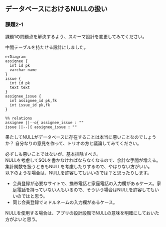 ## データベースにおけるNULLの扱い

### 課題2-1
課題1の問題点を解決するよう、スキーマ設計を変更してみてください。

中間テーブルを持たせる設計にしました。  

```mermaid
erDiagram
assignee {
  int id pk
  varchar name
}
issue {
  int id pk
  text text
}
assignee_issue {
  int assignee_id pk,fk
  int issue_id pk,fk
}

%% relations
assignee ||--o{ assignee_issue : ""
issue ||--|{ assignee_issue : ""
```

果たしてNULLがデータベースに存在することは本当に悪いことなのでしょうか？
自分なりの意見を作って、トリオの方と議論してみてください。

必ずしも悪いことではないが、基本排除すべき。  
NULLを考慮してSQLを書かなければならなくなるので、余計な手間が増える。集計関数を扱うときもNULLを考慮したりするので、やはりない方がいい。  
以下のような場合は、NULLを許容してもいいのでは？と思ったりします。
- 会員登録が必要なサイトで、携帯電話と家庭電話の入力欄があるケース。家庭電話を持っていない人もいるので、そういう場合はNULLを許容してもいいのではと思う。
- 同じ会員登録でミドルネームの入力欄があるケース。

NULLを使用する場合は、アプリの設計段階でNULLの意味を明確にしておいた方がよいと思う。